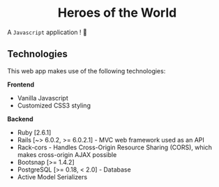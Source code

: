 <h1 align="center">Heroes of the World</h1>

A `Javascript` application ! 🚀

## Technologies
This web app makes use of the following technologies:

**Frontend**
- Vanilla Javascript
- Customized CSS3 styling

**Backend**
- Ruby [2.6.1]
- Rails [~> 6.0.2, >= 6.0.2.1] - MVC web framework used as an API
- Rack-cors - Handles Cross-Origin Resource Sharing (CORS), which makes cross-origin AJAX possible
- Bootsnap [>= 1.4.2]
- PostgreSQL [>= 0.18, < 2.0] - Database
- Active Model Serializers

